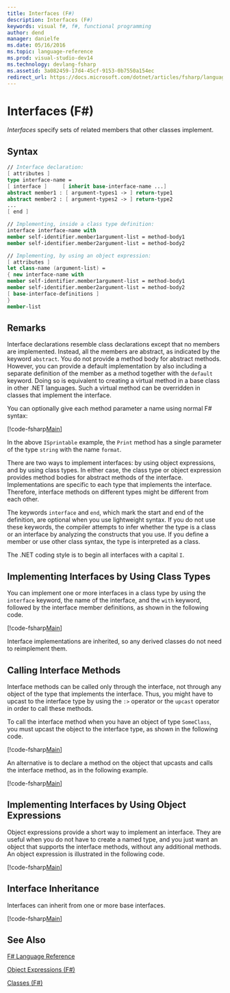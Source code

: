 ```yaml
---
title: Interfaces (F#)
description: Interfaces (F#)
keywords: visual f#, f#, functional programming
author: dend
manager: danielfe
ms.date: 05/16/2016
ms.topic: language-reference
ms.prod: visual-studio-dev14
ms.technology: devlang-fsharp
ms.assetid: 3a082459-17d4-45cf-9153-0b7550a154ec
redirect_url: https://docs.microsoft.com/dotnet/articles/fsharp/language-reference/interfaces 
---
```


# Interfaces (F#)

*Interfaces* specify sets of related members that other classes implement.


## Syntax

```fsharp
// Interface declaration:
[ attributes ]
type interface-name =
[ interface ]     [ inherit base-interface-name ...]
abstract member1 : [ argument-types1 -> ] return-type1
abstract member2 : [ argument-types2 -> ] return-type2
...
[ end ]

// Implementing, inside a class type definition:
interface interface-name with
member self-identifier.member1argument-list = method-body1
member self-identifier.member2argument-list = method-body2

// Implementing, by using an object expression:
[ attributes ]
let class-name (argument-list) =
{ new interface-name with
member self-identifier.member1argument-list = method-body1
member self-identifier.member2argument-list = method-body2
[ base-interface-definitions ]
}
member-list
```

## Remarks
Interface declarations resemble class declarations except that no members are implemented. Instead, all the members are abstract, as indicated by the keyword `abstract`. You do not provide a method body for abstract methods. However, you can provide a default implementation by also including a separate definition of the member as a method together with the `default` keyword. Doing so is equivalent to creating a virtual method in a base class in other .NET languages. Such a virtual method can be overridden in classes that implement the interface.

You can optionally give each method parameter a name using normal F# syntax:

[!code-fsharp[Main](snippets/fslangref1/snippet24032.fs)]

In the above `ISprintable` example, the `Print` method has a single parameter of the type `string` with the name `format`.

There are two ways to implement interfaces: by using object expressions, and by using class types. In either case, the class type or object expression provides method bodies for abstract methods of the interface. Implementations are specific to each type that implements the interface. Therefore, interface methods on different types might be different from each other.

The keywords `interface` and `end`, which mark the start and end of the definition, are optional when you use lightweight syntax. If you do not use these keywords, the compiler attempts to infer whether the type is a class or an interface by analyzing the constructs that you use. If you define a member or use other class syntax, the type is interpreted as a class.

The .NET coding style is to begin all interfaces with a capital `I`.


## Implementing Interfaces by Using Class Types
You can implement one or more interfaces in a class type by using the `interface` keyword, the name of the interface, and the `with` keyword, followed by the interface member definitions, as shown in the following code.

[!code-fsharp[Main](snippets/fslangref1/snippet2801.fs)]

Interface implementations are inherited, so any derived classes do not need to reimplement them.


## Calling Interface Methods
Interface methods can be called only through the interface, not through any object of the type that implements the interface. Thus, you might have to upcast to the interface type by using the `:>` operator or the `upcast` operator in order to call these methods.

To call the interface method when you have an object of type `SomeClass`, you must upcast the object to the interface type, as shown in the following code.

[!code-fsharp[Main](snippets/fslangref1/snippet2802.fs)]

An alternative is to declare a method on the object that upcasts and calls the interface method, as in the following example.

[!code-fsharp[Main](snippets/fslangref1/snippet2803.fs)]
    
## Implementing Interfaces by Using Object Expressions
Object expressions provide a short way to implement an interface. They are useful when you do not have to create a named type, and you just want an object that supports the interface methods, without any additional methods. An object expression is illustrated in the following code.

[!code-fsharp[Main](snippets/fslangref1/snippet2804.fs)]
    
## Interface Inheritance
Interfaces can inherit from one or more base interfaces.

[!code-fsharp[Main](snippets/fslangref1/snippet2805.fs)]
    
## See Also
[F&#35; Language Reference](FSharp-Language-Reference.md)

[Object Expressions &#40;F&#35;&#41;](Object-Expressions-%5BFSharp%5D.md)

[Classes &#40;F&#35;&#41;](Classes-%5BFSharp%5D.md)